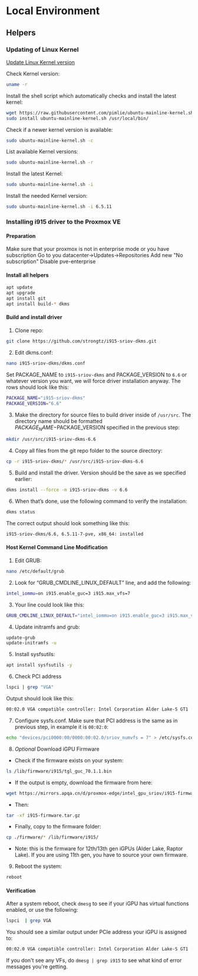 # Local Environment

## Helpers

### Updating of Linux Kernel

[Update Linux Kernel version](https://askubuntu.com/questions/1388115/how-do-i-update-my-kernel-to-the-latest-one)

Check Kernel version:

```bash
uname -r
```

Install the shell script which automatically checks and install the latest kernel:
```bash
wget https://raw.githubusercontent.com/pimlie/ubuntu-mainline-kernel.sh/master/ubuntu-mainline-kernel.sh
sudo install ubuntu-mainline-kernel.sh /usr/local/bin/
```

Check if a newer kernel version is available:

```bash
sudo ubuntu-mainline-kernel.sh -c
```

List available Kernel versions:

```bash
sudo ubuntu-mainline-kernel.sh -r
```

Install the latest Kernel:

```bash
sudo ubuntu-mainline-kernel.sh -i
```

Install the needed Kernel version:
```bash
sudo ubuntu-mainline-kernel.sh -i 6.5.11
```



### Installing i915 driver to the Proxmox VE

#### Preparation
Make sure that your proxmox is not in enterprise mode or you have subscription
Go to you datacenter->Updates->Repositories
Add new "No subscription"
Disable pve-enterprise

#### Install all helpers
```bash
apt update
apt upgrade
apt install git
apt install build-* dkms
```

#### Build and install driver

1. Clone repo: 
```bash
git clone https://github.com/strongtz/i915-sriov-dkms.git
```

2. Edit dkms.conf: 
```bash
nano i915-sriov-dkms/dkms.conf
```

Set PACKAGE_NAME to `i915-sriov-dkms` and PACKAGE_VERSION to `6.6` or whatever version you want, we will force driver installation anyway. The rows should look like this:
```bash
PACKAGE_NAME="i915-sriov-dkms"
PACKAGE_VERSION="6.6"
```

3. Make the directory for source files to build driver inside of `/usr/src`. The directory name should be formatted $PACKAGE_NAME-$PACKAGE_VERSION specified in the previous step:
```bash
mkdir /usr/src/i915-sriov-dkms-6.6
```

4. Copy all files from the git repo folder to the source directory:
```bash
cp -r i915-sriov-dkms/* /usr/src/i915-sriov-dkms-6.6
```

5. Build and install the driver. Version should be the save as we specified earlier:
```bash
dkms install --force -m i915-sriov-dkms -v 6.6
```

6. When that’s done, use the following command to verify the installation:
```bash
dkms status
```

The correct output should look something like this:
```bash
i915-sriov-dkms/6.6, 6.5.11-7-pve, x86_64: installed
```

#### Host Kernel Command Line Modification
1. Edit GRUB:
```bash
nano /etc/default/grub
```

2. Look for “GRUB_CMDLINE_LINUX_DEFAULT” line, and add the following:
```bash
intel_iommu=on i915.enable_guc=3 i915.max_vfs=7
```

3. Your line could look like this:
```bash
GRUB_CMDLINE_LINUX_DEFAULT="intel_iommu=on i915.enable_guc=3 i915.max_vfs=7 quiet"
```

4. Update initramfs and grub:
```bash
update-grub
update-initramfs -u
```

5. Install sysfsutils:
```bash
apt install sysfsutils -y
```

6. Check PCI address
```bash
lspci | grep "VGA"
```

Output should look like this:
```bash
00:02.0 VGA compatible controller: Intel Corporation Alder Lake-S GT1 [UHD Graphics 730] (rev 0c)
```

7. Configure sysfs.conf. Make sure that PCI address is the same as in previous step, in example it is `00:02:0`:
```bash
echo "devices/pci0000:00/0000:00:02.0/sriov_numvfs = 7" > /etc/sysfs.conf
```

8. *Optional* Download iGPU Firmware
- Check if the firmware exists on your system:
```bash
ls /lib/firmware/i915/tgl_guc_70.1.1.bin
```

- If the output is empty, download the firmware from here:
```bash
wget https://mirrors.apqa.cn/d/proxmox-edge/intel_gpu_sriov/i915-firmware.tar.gz
```

- Then: 
```bash
tar -xf i915-firmware.tar.gz
```

- Finally, copy to the firmware folder: 
```bash
cp ./firmware/* /lib/firmware/i915/
```

- Note: this is the firmware for 12th/13th gen iGPUs (Alder Lake, Raptor Lake). If you are using 11th gen, you have to source your own firmware.

9. Reboot the system:
```bash
reboot
```

#### Verification
After a system reboot, check `dmesg` to see if your iGPU has virtual functions enabled, or use the following:
```bash
lspci  | grep VGA
```

You should see a similar output under PCIe address your iGPU is assigned to:
```bash
00:02.0 VGA compatible controller: Intel Corporation Alder Lake-S GT1 [UHD Graphics 730] (rev 0c)
```

If you don't see any VFs, do `dmesg | grep i915` to see what kind of error messages you're getting.
